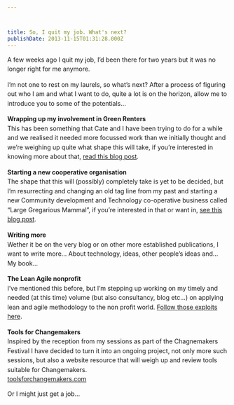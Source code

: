 ```yaml
---



title: So, I quit my job. What's next?
publishDate: 2013-11-15T01:31:28.000Z
---
```

<p class="p1"><span style="line-height: 1.538em;">A few weeks ago I quit my job, I&rsquo;d been there for two years but it was no longer right for me anymore.<p class="p1"><span style="line-height: 1.538em;">I&rsquo;m not one to rest on my laurels, so what&rsquo;s next? After a process of figuring out who I am and what I want to do, quite a lot is on the horizon, allow me to introduce you to some of the potentials&hellip;<p class="p1"><span style="line-height: 1.538em;"><strong>Wrapping up my involvement in Green Renters</strong><br /><span style="line-height: 1.538em;">This has been something that Cate and I have been trying to do for a while and we realised it needed more focussed work than we initially thought and we&rsquo;re weighing up quite what shape this will take, if you&rsquo;re interested in knowing more about that, <a href="https://greenrenters.org/news/time-new-lease" target="_blank">read this blog post</a>.<p class="p1"><strong><span style="line-height: 1.538em;">Starting a new cooperative organisation</strong><br /><span style="line-height: 1.538em;">The shape that this will (possibly) completely take is yet to be decided, but I&rsquo;m resurrecting and changing an old tag line from my past and starting a new Community development and Technology co-operative business called &ldquo;Large Gregarious Mammal&rdquo;, if you&rsquo;re interested in that or want in, <a href="https://largegregariousmammal.com/content/introducing-large-gregarious-mammal#overlay-context=" target="_blank">see this blog post</a>.<p class="p1"><strong style="line-height: 1.538em;">Writing more</strong><br /><span style="line-height: 1.538em;">Wether it be on the very blog or on other more established publications, I want to write more&hellip; About technology, ideas, other people&rsquo;s ideas and&hellip; My book&hellip;<p class="p1"><strong><span style="line-height: 1.538em;">The Lean Agile nonprofit</strong><br /><span style="line-height: 1.538em;">I&rsquo;ve mentioned this before, but I&rsquo;m stepping up working on my timely and needed (at this time) volume (but also consultancy, blog etc&hellip;) on applying lean and agile methodology to the non profit world. <a href="https://theleanagilenonprofit.com/" target="_blank">Follow those exploits here</a>.<p class="p1"><span style="line-height: 1.538em;"><strong>Tools for Changemakers</strong><br /><span style="line-height: 1.538em;">Inspired by the reception from my sessions as part of the Chagnemakers Festival I have decided to turn it into an ongoing project, not only more such sessions, but also a website resource that will weigh up and review tools suitable for Changemakers.<br /><a href="https://toolsforchangemakers.com" target="_blank">toolsforchangemakers.com</a><p class="p1">Or I might just get a job&hellip;
